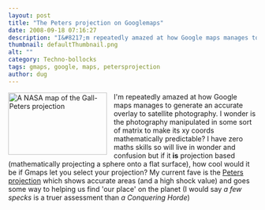 ```yaml
---
layout: post
title: "The Peters projection on Googlemaps"
date: 2008-09-18 07:16:27
description: "I&#8217;m repeatedly amazed at how Google maps manages to generate an accurate overlay to satellite photography. I wonder is the photography manipulated in some sort of matrix to make its xy coords mathematically predictable? I have zero maths skills so&#8230;"
thumbnail: defaultThumbnail.png
alt: ""
category: Techno-bollocks
tags: gmaps, google, maps, petersprojection
author: dug
---
```


<p><a href="
http://commons.wikimedia.org/wiki/Image:Gall-peters2.jpg"><img src="http://www.donkeyontheedge.com/assets_c/2008/09/Gall-peters2-thumb-200x126.jpg" width="200" height="126" alt="A NASA map of the Gall-Peters projection" class="mt-image-left" style="display:block; float:left; margin: 0 1em 0.5em 0;" /></a>I'm repeatedly amazed at how Google maps manages to generate an accurate overlay to satellite photography. I wonder is the photography manipulated in some sort of matrix to make its xy coords mathematically predictable? I have zero maths skills so will live in wonder and confusion but if it <strong>is</strong> projection based (mathematically projecting a sphere onto a flat surface), how cool would it be if Gmaps let you select your projection? My current fave is the <a href="http://en.wikipedia.org/wiki/Gall-Peters_projection">Peters projection</a> which shows accurate areas (and a high shock value) and goes some way to helping us find 'our place' on the planet (I would say <em>a few specks</em> is a truer assessment than <em>a Conquering Horde</em>)</p>
